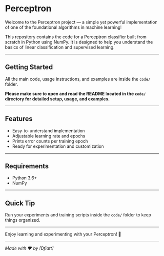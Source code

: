 
# Perceptron

Welcome to the Perceptron project — a simple yet powerful implementation of one of the foundational algorithms in machine learning!

This repository contains the code for a Perceptron classifier built from scratch in Python using NumPy. It is designed to help you understand the basics of linear classification and supervised learning.

---

## Getting Started

All the main code, usage instructions, and examples are inside the `code/` folder.

**Please make sure to open and read the README located in the `code/` directory for detailed setup, usage, and examples.**

---

## Features

- Easy-to-understand implementation
- Adjustable learning rate and epochs
- Prints error counts per training epoch
- Ready for experimentation and customization

---

## Requirements

- Python 3.6+
- NumPy

---

## Quick Tip

Run your experiments and training scripts inside the `code/` folder to keep things organized.

---

Enjoy learning and experimenting with your Perceptron! 🚀

---

*Made with ❤️ by [Dfiatt]*  

